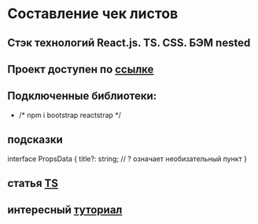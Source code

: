 # Составление чек листов

## Стэк технологий React.js. TS. CSS. БЭМ nested

## Проект доступен по [ссылке](https://michelkukresh.github.io/checklists/)

## Подключенные библиотеки:
- /* npm i bootstrap reactstrap */

## подсказки 
interface PropsData {
  title?: string; // ? означает необизательный пункт
}
## статья [TS](https://habr.com/ru/company/otus/blog/456124/) 
## интересный [туториал](https://www.youtube.com/watch?v=92qcfeWxtnY&t=2163s)